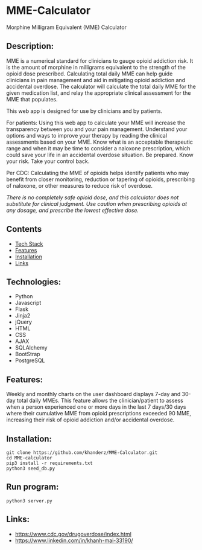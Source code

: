 # MME-Calculator
Morphine Milligram Equivalent (MME) Calculator

## Description:
MME is a numerical standard for clinicians to gauge opioid addiction risk. It is the amount of morphine in milligrams equivalent to the strength of the opioid dose prescribed. Calculating total daily MME can help guide clinicians in pain management and aid in mitigating opioid addiction and accidental overdose. The calculator will calculate the total daily MME for the given medication list, and relay the appropriate clinical assessment for the MME that populates. 

This web app is designed for use by clinicians and by patients.

For patients: Using this web app to calculate your MME will increase the transparency between you and your pain management. Understand your options and ways to improve your therapy by reading the clinical assessments based on your MME. Know what is an acceptable therapeutic range and when it may be time to consider a naloxone prescription, which could save your life in an accidental overdose situation. Be prepared. Know your risk. Take your control back.

Per CDC: Calculating the MME of opioids helps identify patients who may benefit from closer monitoring, reduction or tapering of opioids, prescribing of naloxone, or other measures to reduce risk of overdose. 

*There is no completely safe opioid dose, and this calculator does not substitute for clinical judgment. Use caution when prescribing opioids at any dosage, and prescribe the lowest effective dose.*


## Contents
* [Tech Stack](#tech-stack)
* [Features](#features)
* [Installation](#installation)
* [Links](#links)

## <a name="tech-stack"></a>Technologies:
* Python
* Javascript
* Flask
* Jinja2
* jQuery
* HTML
* CSS
* AJAX
* SQLAlchemy
* BootStrap
* PostgreSQL

## <a name="features"></a>Features: 
Weekly and monthly charts on the user dashboard displays 7-day and 30-day total daily MMEs. This feature allows the clinician/patient to assess when a person experienced one or more days in the last 7 days/30 days where their cumulative MME from opioid prescriptions exceeded 90 MME, increasing their risk of opioid addiction and/or accidental overdose.

## <a name="installation"></a>Installation: 
`git clone https://github.com/khanderz/MME-Calculator.git`  
`cd MME-calculator`  
`pip3 install -r requirements.txt`  
`python3 seed_db.py`  

## Run program:
`python3 server.py`


## <a name="links"></a>Links:
* https://www.cdc.gov/drugoverdose/index.html
* https://www.linkedin.com/in/khanh-mai-33190/

